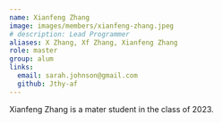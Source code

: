 ```yaml
---
name: Xianfeng Zhang
image: images/members/xianfeng-zhang.jpeg
# description: Lead Programmer
aliases: X Zhang, Xf Zhang, Xianfeng Zhang
role: master
group: alum
links:
  email: sarah.johnson@gmail.com
  github: Jthy-af
---
```


Xianfeng Zhang is a mater student in the class of 2023.